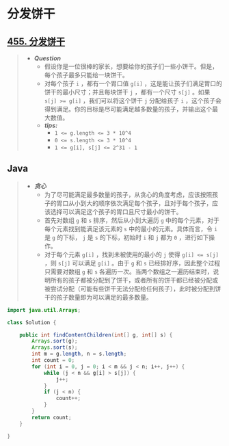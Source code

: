 # 分发饼干

## [455. 分发饼干](https://leetcode.cn/problems/assign-cookies/)

> - ***Question***
>   - 假设你是一位很棒的家长，想要给你的孩子们一些小饼干。但是，每个孩子最多只能给一块饼干。
>   - 对每个孩子 `i` ，都有一个胃口值 `g[i]` ，这是能让孩子们满足胃口的饼干的最小尺寸；并且每块饼干 `j` ，都有一个尺寸 `s[j]` 。如果 `s[j] >= g[i]` ，我们可以将这个饼干 `j` 分配给孩子 `i` ，这个孩子会得到满足。你的目标是尽可能满足越多数量的孩子，并输出这个最大数值。
>   - ***tips:***
>     - `1 <= g.length <= 3 * 10^4`
>     - `0 <= s.length <= 3 * 10^4`
>     - `1 <= g[i], s[j] <= 2^31 - 1`

## Java

> - ***贪心***
>   - 为了尽可能满足最多数量的孩子，从贪心的角度考虑，应该按照孩子的胃口从小到大的顺序依次满足每个孩子，且对于每个孩子，应该选择可以满足这个孩子的胃口且尺寸最小的饼干。
>   - 首先对数组 `g` 和 `s` 排序，然后从小到大遍历 `g` 中的每个元素，对于每个元素找到能满足该元素的 `s` 中的最小的元素。具体而言，令 `i` 是 `g` 的下标， `j` 是 `s` 的下标，初始时 `i` 和 `j` 都为 `0` ，进行如下操作。
>   - 对于每个元素 `g[i]` ，找到未被使用的最小的 `j` 使得 `g[i] <= s[j]` ，则 `s[j]` 可以满足 `g[i]` 。由于 `g` 和 `s` 已经排好序，因此整个过程只需要对数组 `g` 和 `s` 各遍历一次。当两个数组之一遍历结束时，说明所有的孩子都被分配到了饼干，或者所有的饼干都已经被分配或被尝试分配（可能有些饼干无法分配给任何孩子），此时被分配到饼干的孩子数量即为可以满足的最多数量。

```java
import java.util.Arrays;

class Solution {

    public int findContentChildren(int[] g, int[] s) {
        Arrays.sort(g);
        Arrays.sort(s);
        int m = g.length, n = s.length;
        int count = 0;
        for (int i = 0, j = 0; i < m && j < n; i++, j++) {
            while (j < n && g[i] > s[j]) {
                j++;
            }
            if (j < n) {
                count++;
            }
        }
        return count;
    }

}
```
